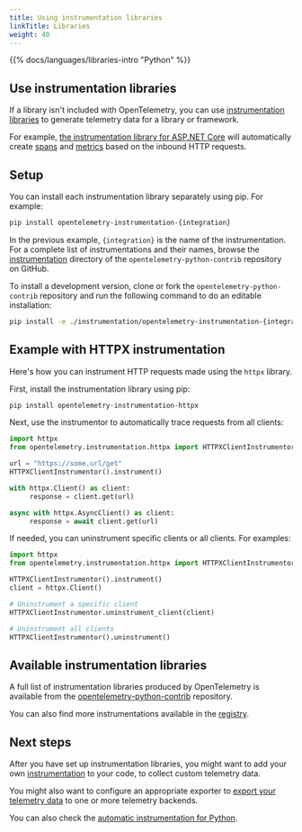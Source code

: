 ```yaml
---
title: Using instrumentation libraries
linkTitle: Libraries
weight: 40
---
```


{{% docs/languages/libraries-intro "Python" %}}

## Use instrumentation libraries

If a library isn't included with OpenTelemetry, you can use
[instrumentation libraries](/docs/specs/otel/glossary/#instrumentation-library)
to generate telemetry data for a library or framework.

For example,
[the instrumentation library for ASP.NET Core](https://www.nuget.org/packages/OpenTelemetry.Instrumentation.AspNetCore)
will automatically create [spans](/docs/concepts/signals/traces/#spans) and
[metrics](/docs/concepts/signals/metrics) based on the inbound HTTP requests.

## Setup

You can install each instrumentation library separately using pip. For example:

```sh
pip install opentelemetry-instrumentation-{integration}
```

In the previous example, `{integration}` is the name of the instrumentation. For
a complete list of instrumentations and their names, browse the
[instrumentation](https://github.com/open-telemetry/opentelemetry-python-contrib/tree/main/instrumentation)
directory of the `opentelemetry-python-contrib` repository on GitHub.

To install a development version, clone or fork the
`opentelemetry-python-contrib` repository and run the following command to do an
editable installation:

```sh
pip install -e ./instrumentation/opentelemetry-instrumentation-{integration}
```

## Example with HTTPX instrumentation

Here's how you can instrument HTTP requests made using the `httpx` library.

First, install the instrumentation library using pip:

```sh
pip install opentelemetry-instrumentation-httpx
```

Next, use the instrumentor to automatically trace requests from all clients:

```python
import httpx
from opentelemetry.instrumentation.httpx import HTTPXClientInstrumentor

url = "https://some.url/get"
HTTPXClientInstrumentor().instrument()

with httpx.Client() as client:
     response = client.get(url)

async with httpx.AsyncClient() as client:
     response = await client.get(url)
```

If needed, you can uninstrument specific clients or all clients. For examples:

```python
import httpx
from opentelemetry.instrumentation.httpx import HTTPXClientInstrumentor

HTTPXClientInstrumentor().instrument()
client = httpx.Client()

# Uninstrument a specific client
HTTPXClientInstrumentor.uninstrument_client(client)

# Uninstrument all clients
HTTPXClientInstrumentor().uninstrument()
```

## Available instrumentation libraries

A full list of instrumentation libraries produced by OpenTelemetry is available
from the [opentelemetry-python-contrib][] repository.

You can also find more instrumentations available in the
[registry](/ecosystem/registry/?language=python&component=instrumentation).

## Next steps

After you have set up instrumentation libraries, you might want to add your own
[instrumentation](/docs/languages/python/instrumentation) to your code, to
collect custom telemetry data.

You might also want to configure an appropriate exporter to
[export your telemetry data](/docs/languages/python/exporters) to one or more
telemetry backends.

You can also check the
[automatic instrumentation for Python](/docs/languages/python/automatic).

[opentelemetry-python-contrib]:
  https://github.com/open-telemetry/opentelemetry-python-contrib/
